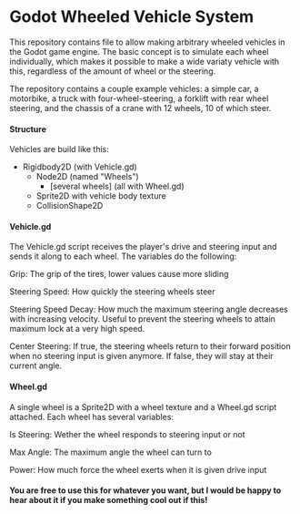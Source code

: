 # Godot Wheeled Vehicle System


This repository contains file to allow making arbitrary wheeled vehicles in the Godot game engine. The basic concept is to simulate each wheel individually, which makes it possible to make a wide variaty vehicle with this, regardless of the amount of wheel or the steering.

The repository contains a couple example vehicles: a simple car, a motorbike, a truck with four-wheel-steering, a forklift with rear wheel steering, and the chassis of a crane with 12 wheels, 10 of which steer.

#### Structure
Vehicles are build like this:

- Rigidbody2D (with Vehicle.gd)
	- Node2D (named "Wheels")
		- [several wheels] (all with Wheel.gd)
	- Sprite2D with vehicle body texture
	- CollisionShape2D
	
#### Vehicle.gd
The Vehicle.gd script receives the player's drive and steering input and sends it along to each wheel. The variables do the following:

Grip: The grip of the tires, lower values cause more sliding

Steering Speed: How quickly the steering wheels steer

Steering Speed Decay: How much the maximum steering angle decreases with increasing velocity. Useful to prevent the steering wheels to attain maximum lock at a very high speed.

Center Steering: If true, the steering wheels return to their forward position when no steering input is given anymore. If false, they will stay at their current angle.

#### Wheel.gd
A single wheel is a Sprite2D with a wheel texture and a Wheel.gd script attached. Each wheel has several variables:

Is Steering: Wether the wheel responds to steering input or not

Max Angle: The maximum angle the wheel can turn to

Power: How much force the wheel exerts when it is given drive input


#### You are free to use this for whatever you want, but I would be happy to hear about it if you make something cool out if this!
